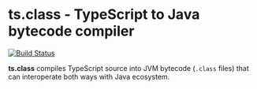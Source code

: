 # ts.class - TypeScript to Java bytecode compiler

[![Build Status](https://travis-ci.org/nurkiewicz/ts.class.svg?branch=master)](https://travis-ci.org/nurkiewicz/ts.class)

**ts.class** compiles TypeScript source into JVM bytecode (`.class` files) that can interoperate both ways with Java ecosystem.

